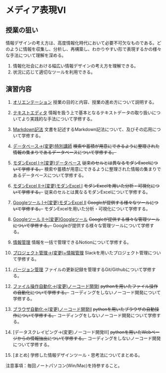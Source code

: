 # メディア表現VI

## 授業の狙い

情報デザインの考え方は、高度情報化時代において必要不可欠なものである。どのように情報を収集し、分析し、再構築し、わかりやすい形で表現するかの様々な手法について理解を深める。

1. 情報化社会における幅広い情報デザインの考え方を理解できる。
2. 状況に応じて適切なツールを利用できる。

## 演習内容

1. [オリエンテーション](./mr6_01.md)
授業の目的と内容、授業の進め方について説明する。

2. [テキストエディタ](./mr6_02.md)
情報を扱う上で基本となるテキストデータの取り扱いについてより実践的な手法について学修する。

3. [Markdown記法](./mr6_03.md)
文書を記述するMarkdown記法について、及びその応用について学修する。

4. [データベース->(変更)特別講師](./mr6_04.md)
~~検索や蓄積が用意にできるように整理された情報の集まりであるデータベースについて学修する。~~

5. [モダンExcel I->(変更)データベース](./mr6_05.md)
~~従来のセルとは異なるモダンExcelについて学修する。~~
検索や蓄積が用意にできるように整理された情報の集まりであるデータベースについて学修する。

6. [モダンExcel II->(変更)モダンExcel I](./mr6_06.md)
~~モダンExcelを用いた分析・可視化について学修する。~~
従来のセルとは異なるモダンExcelについて学修する。


7. [Googleツール I->(変更)モダンExcel II](./mr6_07.md)
~~Googleが提供する様々なツールについて学修する。~~
モダンExcelを用いた分析・可視化について学修する。


8. [Googleツール II->(変更)Googleツール](./mr6_08.md)
~~Googleが提供する様々な管理ツールについて学修する。~~
Googleが提供する様々な管理ツールについて学修する。

9. [情報管理](./mr6_09.md)
情報を一括で管理できるNotionについて学修する。

10. [プロジェクト管理->(変更)+情報管理](./mr6_10.md)
Slackを用いたプロジェクト管理について学修する。

11. [バージョン管理](./mr6_11.md)
ファイルの更新記録を管理するGit/Githubについて学修する。

12. [ファイル操作自動化->(変更)ノーコード開発I](./mr6_12.md)
~~pythonを用いたファイル操作の自動化について学修する。~~
コーディングをしないノーコード開発について学修する。

13. [ブラウザ自動化->(変更)ノーコード開発II](./mr6_13.md)
~~pythonを用いたブラウザの自動操作について学修する。~~
コーディングをしないノーコード開発について学修する。

14. [データスクレイピング->(変更)ノーコード開発III]
~~pythonを用いたWebページからの情報抽出について学修する。~~
コーディングをしないノーコード開発について学修する。



15. [まとめ]
学修した情報デザインツール・思考法についてまとめる。

注意事項：毎回ノートパソコン(Win/Mac)を持参すること。